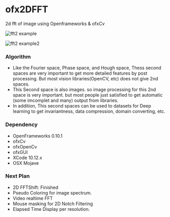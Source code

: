 # ofx2DFFT
2d fft of image using Openframeworks &amp; ofxCv

![fft2 example]( https://github.com/bemoregt/ofx2DFFT/blob/master/fft2.jpg "example")

![fft2 example2]( https://github.com/bemoregt/ofx2DFFT/blob/master/test2.png "example2")

### Algorithm
- Like the Fourier space, Phase space, and Hough space, Thess second spaces are very important to get more detailed features by post processing. But most vision libraries(OpenCV, etc) does not give 2nd spaces.
- This Second space is also images. so image processing for this 2nd space is very important. but most people just satisfied to get automatic (some imcomplet and many) output from libraries.
- In addition, This second spaces can be used to datasets for Deep learning to get invariantness, data compression, domain converting, etc.

### Dependency
- OpenFrameworks 0.10.1
- ofxCv
- ofxOpenCv
- ofxGUI
- XCode 10.12.x
- OSX Mojave

### Next Plan
- 2D FFTShift: Finished
- Pseudo Coloring for image spectrum.
- Video realtime FFT
- Mouse masking for 2D Notch Filtering
- Elapsed Time Display per resolution.
